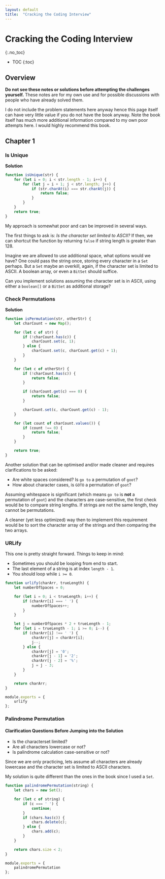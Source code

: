 ```yaml
---
layout: default
title:  "Cracking the Coding Interview"
---
```


# Cracking the Coding Interview
{:.no_toc}

* TOC
{:toc}

## Overview
**Do not see these notes or solutions before attempting the challenges yourself.** These notes are for my own use and for possible discussions with people who have already solved them.

I do not include the problem statements here anyway hence this page itself can have very little value if you do not have the book anyway. Note the book itself has much more additional information compared to my own poor attempts here. I would highly recommend this book. 

## Chapter 1
### Is Unique

**Solution**

```javascript
function isUnique(str) {
    for (let i = 0; i < str.length - 1; i++) {
        for (let j = i + 1; j < str.length; j++) {
            if (str.charAt(i) === str.charAt(j)) {
                return false;
            }
        }
    }
    return true;
}
```

My approach is somewhat poor and can be improved in several ways. 

The first things to ask is: _Is the character set limited to ASCII?_ If then, we can shortcut the function by returning `false` if string length is greater than 128.

Imagine we are allowed to use additional space, what options would we have? One could pass the string once, storing every character in a `Set` perhaps. But a `Set` maybe an overkill, again, if the character set is limited to ASCII. A boolean array, or even a `BitSet` should suffice. 

Can you implement solutions assuming the character set is in ASCII, using either a `boolean[]` or a `BitSet` as additional storage?

### Check Permutations

**Solution**

```javascript
function isPermutation(str, otherStr) {
    let charCount = new Map();

    for (let c of str) {
        if (!charCount.has(c)) {
            charCount.set(c, 1);
        } else {
            charCount.set(c, charCount.get(c) + 1);
        }
    }

    for (let c of otherStr) {
        if (!charCount.has(c)) {
            return false;
        }

        if (charCount.get(c) === 0) {
            return false;
        }        

        charCount.set(c, charCount.get(c) - 1);
    }

    for (let count of charCount.values()) {
        if (count !== 0) {
            return false;
        }
    }

    return true;
}
```

Another solution that can be optimised and/or made cleaner and requires clarifications to be asked:

- Are white spaces considered? Is `go to` a permutation of `goot`?
- How about character cases, is `GOTO` a permutation of `goot`?

Assuming whitespace is significant (which means `go to` is **not** a permutation of `goot`) and the characters are case-sensitive, the first check would be to compare string lengths. If strings are not the same length, they cannot be permutations. 

A cleaner (yet less optimized) way then to implement this requirement would be to sort the character array of the strings and then comparing the two arrays. 

### URLify

This one is pretty straight forward. Things to keep in mind:

- Sometimes you should be looping from end to start. 
- The last element of a string is at index `length - 1`.
- You should loop while `i >= 0`.

```javascript
function urlify(charArr, trueLength) {
    let numberOfSpaces = 0;

    for (let i = 0; i < trueLength; i++) {
        if (charArr[i] === ' ') {
            numberOfSpaces++;
        }
    }

    let j = numberOfSpaces * 2 + trueLength - 1;
    for (let i = trueLength - 1; i >= 0; i--) {
        if (charArr[i] !== ' ') {
            charArr[j] = charArr[i];
            j--;
        } else {
            charArr[j] = '0';
            charArr[j - 1] = '2';
            charArr[j - 2] = '%';
            j = j - 3;
        }
    }

    return charArr;
}

module.exports = {
    urlify
};
```

### Palindrome Permutation

#### Clarification Questions Before Jumping into the Solution

- Is the characterset limited?
- Are all characters lowercase or not? 
- Is palindrome calculation case-sensitive or not?

Since we are only practicing, lets assume all characters are already lowercase and the character set is limited to ASCII characters.

My solution is quite different than the ones in the book since I used a `Set`. 

```javascript
function palindromePermutation(string) {
    let chars = new Set();

    for (let c of string) {
        if (c === ' ') {
            continue;
        }
        if (chars.has(c)) {
            chars.delete(c);
        } else {
            chars.add(c);
        }
    }

    return chars.size < 2;
}

module.exports = {
    palindromePermutation
};

```